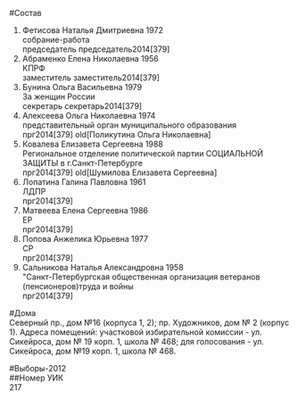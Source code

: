 #Состав  
1. Фетисова Наталья Дмитриевна 1972  
    собрание-работа  
    председатель председатель2014[379]  
2. Абраменко Елена Николаевна 1956  
    КПРФ  
    заместитель заместитель2014[379]  
3. Бунина Ольга Васильевна 1979  
    За женщин России  
    секретарь секретарь2014[379]  
4. Алексеева Ольга Николаевна 1974  
    представительный орган муниципального образования  
    прг2014[379] old[Поликутина Ольга Николаевна]  
5. Ковалева Елизавета Сергеевна 1988  
    Региональное отделение политической партии СОЦИАЛЬНОЙ ЗАЩИТЫ в г.Санкт-Петербурге  
    прг2014[379] old[Шумилова Елизавета Сергеевна]  
6. Лопатина Галина Павловна 1961  
    ЛДПР  
    прг2014[379]  
7. Матвеева Елена Сергеевна 1986  
    ЕР  
    прг2014[379]  
8. Попова Анжелика Юрьевна 1977  
    СР  
    прг2014[379]  
9. Сальникова Наталья Александровна 1958  
    "Санкт-Петербургская общественная организация ветеранов (пенсионеров)труда и войны  
    прг2014[379]  
  
#Дома  
Северный пр., дом №16 (корпуса 1, 2); пр. Художников, дом № 2 (корпус 1). Адреса помещений: участковой избирательной комиссии - ул. Сикейроса, дом № 19 корп. 1, школа № 468; для голосования - ул. Сикейроса, дом №19 корп. 1, школа № 468.  
  
#Выборы-2012  
##Номер УИК  
217  
